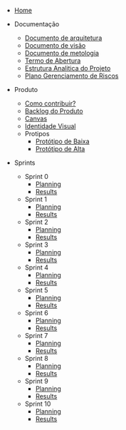 * [Home](README.md)

* Documentação
    - [Documento de arquitetura](./wiki/Documents/Documento_de_Arquitetura.md)
    - [Documento de visão](./wiki/Documents/Documento_de_Visao.md)
    - [Documento de metologia](./wiki/Documents/Documento_de_Metodologia.md)
    - [Termo de Abertura](./wiki/TAP.md)
    - [Estrutura Analitica do Projeto](./wiki/EAP.md)
    - [Plano Gerenciamento de Riscos](./wiki/Plano_Gerenciamento_de_Riscos.md)

* Produto
    - [Como contribuir?](./wiki/CONTRIBUTING.md)
    - [Backlog do Produto](./wiki/Product_Backlog.md)
    - [Canvas](./wiki/Canvas.md)
    - [Identidade Visual](./wiki/style_guide.md)
    - Protipos 
        - [Protótipo de Baixa](./wiki/Protótipos/baixa_fidelidade.md)
        - [Protótipo de Alta](./wiki/Protótipos/alta_fidelidade.md)

* Sprints
    - Sprint 0
        - [Planning](./sprints/sprint0/planning.md)
        - [Results](./sprints/sprint0/result.md)
    - Sprint 1
        - [Planning](./sprints/sprint1/planning.md)
        - [Results](./sprints/sprint1/result.md)
    - Sprint 2
        - [Planning](./sprints/sprint2/planning.md)
        - [Results](./sprints/sprint2/result.md)
    - Sprint 3
        - [Planning](./sprints/sprint3/planning.md)
        - [Results](./sprints/sprint3/result.md)
    - Sprint 4
        - [Planning](./sprints/sprint4/planning.md)
        - [Results](./sprints/sprint4/result.md)
    - Sprint 5
        - [Planning](./sprints/sprint5/planning.md)
        - [Results](./sprints/sprint5/result.md)
     - Sprint 6
        - [Planning](./sprints/sprint6/planning.md)
        - [Results](./sprints/sprint6/result.md)
     - Sprint 7
        - [Planning](./sprints/sprint7/planning.md)
        - [Results](./sprints/sprint7/result.md)
     - Sprint 8
        - [Planning](./sprints/sprint8/planning.md)
        - [Results](./sprints/sprint8/result.md)
     - Sprint 9
        - [Planning](./sprints/sprint9/planning.md)
        - [Results](./sprints/sprint9/result.md)
    - Sprint 10
        - [Planning](./sprints/sprint10/planning.md)
        - [Results](./sprints/sprint10/result.md)





        
        
        
